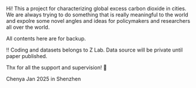 Hi! This a project for characterizing global excess carbon dioxide in cities. We are always trying to do something that is really meaningful to the world and expolre some novel angles and ideas for policymakers and researchers all over the world.

All contents here are for backup.

‼️ Coding and datasets belongs to Z Lab. Data source will be private until paper published. 

Thx for all the support and supervision! 🥳

Chenya
Jan 2025 in Shenzhen

